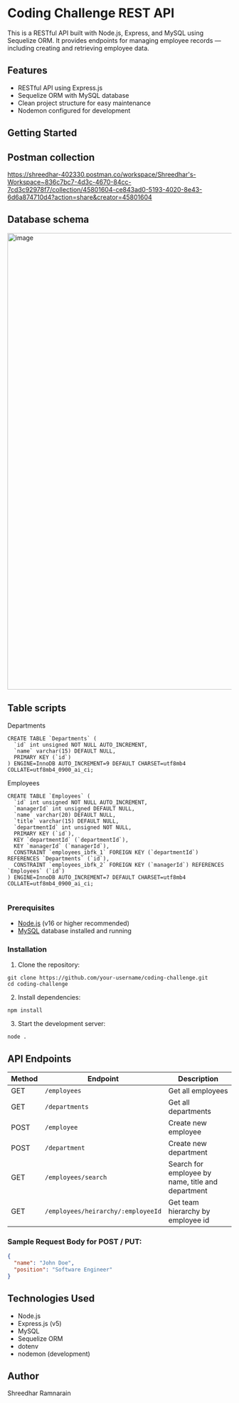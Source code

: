 # Coding Challenge REST API

This is a RESTful API built with Node.js, Express, and MySQL using Sequelize ORM. It provides endpoints for managing employee records — including creating and retrieving employee data.

## Features

* RESTful API using Express.js
* Sequelize ORM with MySQL database
* Clean project structure for easy maintenance
* Nodemon configured for development

## Getting Started

## Postman collection
https://shreedhar-402330.postman.co/workspace/Shreedhar's-Workspace~836c7bc7-4d3c-4670-84cc-7cd3c92978f7/collection/45801604-ce843ad0-5193-4020-8e43-6d6a874710d4?action=share&creator=45801604

## Database schema
<img width="1023" alt="image" src="https://github.com/user-attachments/assets/385fd2aa-5eb0-4c04-b5c2-fcfbf7b3f774" />

## Table scripts
Departments
```
CREATE TABLE `Departments` (
  `id` int unsigned NOT NULL AUTO_INCREMENT,
  `name` varchar(15) DEFAULT NULL,
  PRIMARY KEY (`id`)
) ENGINE=InnoDB AUTO_INCREMENT=9 DEFAULT CHARSET=utf8mb4 COLLATE=utf8mb4_0900_ai_ci;

```

Employees
```
CREATE TABLE `Employees` (
  `id` int unsigned NOT NULL AUTO_INCREMENT,
  `managerId` int unsigned DEFAULT NULL,
  `name` varchar(20) DEFAULT NULL,
  `title` varchar(15) DEFAULT NULL,
  `departmentId` int unsigned NOT NULL,
  PRIMARY KEY (`id`),
  KEY `departmentId` (`departmentId`),
  KEY `managerId` (`managerId`),
  CONSTRAINT `employees_ibfk_1` FOREIGN KEY (`departmentId`) REFERENCES `Departments` (`id`),
  CONSTRAINT `employees_ibfk_2` FOREIGN KEY (`managerId`) REFERENCES `Employees` (`id`)
) ENGINE=InnoDB AUTO_INCREMENT=7 DEFAULT CHARSET=utf8mb4 COLLATE=utf8mb4_0900_ai_ci;


```

### Prerequisites

* [Node.js](https://nodejs.org/en/) (v16 or higher recommended)
* [MySQL](https://www.mysql.com/) database installed and running

### Installation

1. Clone the repository:

```
git clone https://github.com/your-username/coding-challenge.git
cd coding-challenge
```

2. Install dependencies:

```
npm install
```

3. Start the development server:

```
node .
```

## API Endpoints

| Method | Endpoint         | Description           |
| ------ | ---------------- | --------------------- |
| GET    | `/employees`     | Get all employees     |
| GET    | `/departments` | Get all departments    |
| POST   | `/employee`     | Create new employee   |
| POST   | `/department`     | Create new department   |
| GET    | `/employees/search` | Search for employee by name, title and department |
| GET | `/employees/heirarchy/:employeeId` | Get team hierarchy by employee id |

### Sample Request Body for POST / PUT:

```json
{
  "name": "John Doe",
  "position": "Software Engineer"
}
```

## Technologies Used

* Node.js
* Express.js (v5)
* MySQL
* Sequelize ORM
* dotenv
* nodemon (development)

## Author

Shreedhar Ramnarain

